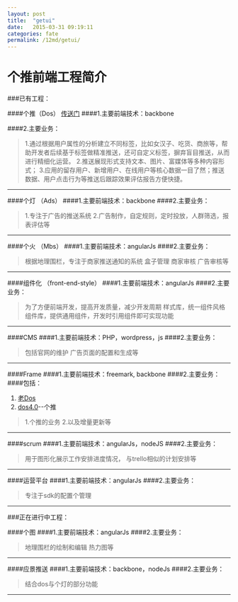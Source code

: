 ```yaml
---
layout: post
title:  "getui"
date:   2015-03-31 09:19:11
categories: fate
permalink: /12md/getui/
---
```


个推前端工程简介
===
###已有工程：

####个推（Dos）
[传送门](http://dev.getui.com/dos4.0/index.html#login)
####1.主要前端技术：backbone

####2.主要业务：

> 1.通过根据用户属性的分析建立不同标签，比如女汉子、吃货、商旅等，帮助开发者后续基于标签做精准推送，还可自定义标签，摒弃盲目推送，从而进行精细化运营。
> 2.推送展现形式支持文本、图片、富媒体等多种内容形式；
> 3.应用的留存用户、新增用户、在线用户等核心数据一目了然；推送数据、用户点击行为等推送后跟踪效果评估报告方便快捷。

---
####个灯 （Ads）
####1.主要前端技术：backbone
####2.主要业务：
> 1.专注于广告的推送系统
> 2.广告制作，自定规则，定时投放，人群筛选，报表评估等

---
####个火 （Mbs）
####1.主要前端技术：angularJs
####2.主要业务：
> 根据地理围栏，专注于商家推送通知的系统
> 盒子管理
> 商家审核
> 广告审核等

---
####组件化 （front-end-style）
####1.主要前端技术：angularJs
####2.主要业务：
> 为了方便前端开发，提高开发质量，减少开发周期
> 样式库，统一组件风格
> 组件库，提供通用组件，开发时引用组件即可实现功能

---
####CMS
####1.主要前端技术：PHP，wordpress，js
####2.主要业务：
> 包括官网的维护
> 广告页面的配置和生成等

---
####Frame
####1.主要前端技术：freemark, backbone
####2.主要业务：
####包括：
1. [老Dos](http://dev.getui.com/login.htm)
2. [dos4.0](http://dev.getui.com/dos4.0/index.html#login)--个推

> 1.个推的业务
> 2.以及增量更新等

---
####scrum
####1.主要前端技术：angularJs，nodeJS
####2.主要业务：
> 用于图形化展示工作安排进度情况，
> 与trello相似的计划安排等

---
####运营平台
####1.主要前端技术：angularJs
####2.主要业务：
> 专注于sdk的配置个管理

---

###正在进行中工程：

####个图
####1.主要前端技术：angularJs
####2.主要业务：
> 地理围栏的绘制和编辑
>热力图等

---
####应景推送
####1.主要前端技术：backbone，nodeJs
####2.主要业务：
> 结合dos与个灯的部分功能

---